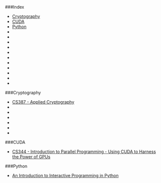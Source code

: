 ###Index
* [Cryptography](#Cryptography)
* [CUDA](#CUDA)
* [Python](#Python)
* [](#)
* [](#)
* [](#)
* [](#)
* [](#)
* [](#)
* [](#)
* [](#)
* [](#)
* [](#)
* [](#)


###Cryptography
* [CS387 - Applied Cryptography](http://www.udacity.com/overview/Course/cs387)
* []()
* []()
* []()
* []()
* []()
* []()


###CUDA
* [CS344 - Introduction to Parallel Programming - Using CUDA to Harness the Power of GPUs](http://www.udacity.com/overview/Course/cs344/CourseRev/1)


###Python
* [An Introduction to Interactive Programming in Python](https://www.coursera.org/course/interactivepython)


